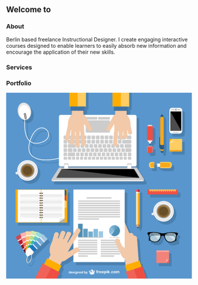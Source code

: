 ## Welcome to 



### About

Berlin based freelance Instructional Designer. I create engaging interactive courses designed to enable learners to easily absorb new information and encourage the application of their new skills.

### Services

 

### Portfolio

![Sample1](/images/meeting_09.jpg)

